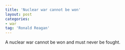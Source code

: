 ```yaml
---
title: 'Nuclear war cannot be won'
layout: post
categories:
- war
tag: 'Ronald Reagan'
---
```


A nuclear war cannot be won and must never be fought.
